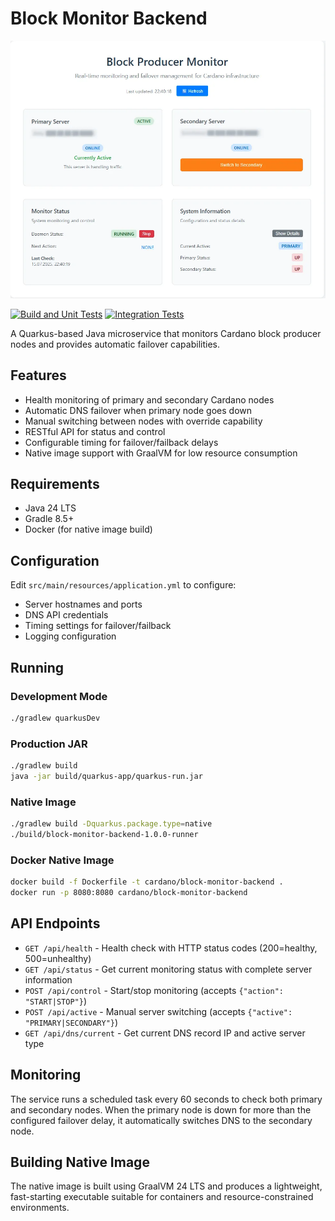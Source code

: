 # Block Monitor Backend

![Preview](preview.webp)

[![Build and Unit Tests](https://github.com/Cardano-Fans/crfa-block-monitor/actions/workflows/build-and-test.yml/badge.svg?branch=main)](https://github.com/Cardano-Fans/crfa-block-monitor/actions/workflows/build-and-test.yml)
[![Integration Tests](https://github.com/Cardano-Fans/crfa-block-monitor/actions/workflows/integration-tests.yml/badge.svg?branch=main)](https://github.com/Cardano-Fans/crfa-block-monitor/actions/workflows/integration-tests.yml)

A Quarkus-based Java microservice that monitors Cardano block producer nodes and provides automatic failover capabilities.

## Features

- Health monitoring of primary and secondary Cardano nodes
- Automatic DNS failover when primary node goes down
- Manual switching between nodes with override capability
- RESTful API for status and control
- Configurable timing for failover/failback delays
- Native image support with GraalVM for low resource consumption

## Requirements

- Java 24 LTS
- Gradle 8.5+
- Docker (for native image build)

## Configuration

Edit `src/main/resources/application.yml` to configure:

- Server hostnames and ports
- DNS API credentials
- Timing settings for failover/failback
- Logging configuration

## Running

### Development Mode
```bash
./gradlew quarkusDev
```

### Production JAR
```bash
./gradlew build
java -jar build/quarkus-app/quarkus-run.jar
```

### Native Image
```bash
./gradlew build -Dquarkus.package.type=native
./build/block-monitor-backend-1.0.0-runner
```

### Docker Native Image
```bash
docker build -f Dockerfile -t cardano/block-monitor-backend .
docker run -p 8080:8080 cardano/block-monitor-backend
```

## API Endpoints

- `GET /api/health` - Health check with HTTP status codes (200=healthy, 500=unhealthy)
- `GET /api/status` - Get current monitoring status with complete server information
- `POST /api/control` - Start/stop monitoring (accepts `{"action": "START|STOP"}`)
- `POST /api/active` - Manual server switching (accepts `{"active": "PRIMARY|SECONDARY"}`)
- `GET /api/dns/current` - Get current DNS record IP and active server type

## Monitoring

The service runs a scheduled task every 60 seconds to check both primary and secondary nodes. When the primary node is down for more than the configured failover delay, it automatically switches DNS to the secondary node.

## Building Native Image

The native image is built using GraalVM 24 LTS and produces a lightweight, fast-starting executable suitable for containers and resource-constrained environments.